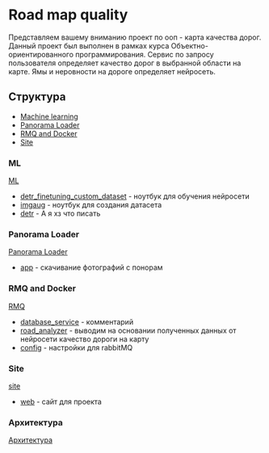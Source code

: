 # Road map quality

Представляем вашему вниманию проект по ооп - карта качества дорог. Данный проект был выполнен в рамках курса Объектно-ориентированного программирования. Сервис по запросу пользователя определяет качество дорог в выбранной области на карте. Ямы и неровности на дороге определяет нейросеть.

## Структура
- [Machine learning](#ML)
- [Panorama Loader](#panorama-loader)
- [RMQ and Docker](#rmq-and-docker)
- [Site](#site)

### ML
[ML](/ML)

- [detr_finetuning_custom_dataset](/ML/detr_finetuning_custom_dataset.ipynb) - ноутбук для обучения нейросети
- [imgaug](/ML/imgaug.ipynb) - ноутбук для создания датасета
- [detr](/ML/detr.py) - А я хз что писать

### Panorama Loader
[Panorama Loader](/Panorama%20Loader)

- [app](/Panorama%20Loader/app.js) - скачивание фотографий с понорам

### RMQ and Docker
[RMQ](/RMQ%20(Docker))

- [database_service](/RMQ%20(Docker)/database_service/database_service.js) - комментарий
- [road_analyzer](/RMQ%20(Docker)/road_analyzer/road_analyzer.js) - выводим на основании полученных данных от нейросети качество дороги на карту
- [config](/RMQ%20(Docker)/config.json) - настройки для rabbitMQ

### Site
[site](/RMQ%20(Docker)/socket_server/site)

- [web](/RMQ%20(Docker)/socket_server/site/index.html) - сайт для проекта

### Архитектура
[Архитектура](https://github.com/proektOOP2022/OOP/blob/main/RMQ%20(Docker)/socket_server/site/assets/images/fftt.png)
